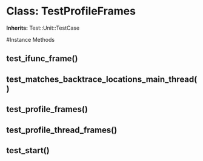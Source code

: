 # Class: TestProfileFrames
**Inherits:** Test::Unit::TestCase
    




#Instance Methods
## test_ifunc_frame() [](#method-i-test_ifunc_frame)

## test_matches_backtrace_locations_main_thread() [](#method-i-test_matches_backtrace_locations_main_thread)

## test_profile_frames() [](#method-i-test_profile_frames)

## test_profile_thread_frames() [](#method-i-test_profile_thread_frames)

## test_start() [](#method-i-test_start)


